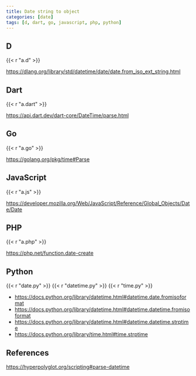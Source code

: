 ```yaml
---
title: Date string to object
categories: [date]
tags: [d, dart, go, javascript, php, python]
---
```


## D

{{< r "a.d" >}}

<https://dlang.org/library/std/datetime/date/date.from_iso_ext_string.html>

## Dart

{{< r "a.dart" >}}

<https://api.dart.dev/dart-core/DateTime/parse.html>

## Go

{{< r "a.go" >}}

<https://golang.org/pkg/time#Parse>

## JavaScript

{{< r "a.js" >}}

<https://developer.mozilla.org/Web/JavaScript/Reference/Global_Objects/Date/Date>

## PHP

{{< r "a.php" >}}

<https://php.net/function.date-create>

## Python

{{< r "date.py" >}}
{{< r "datetime.py" >}}
{{< r "time.py" >}}

- <https://docs.python.org/library/datetime.html#datetime.date.fromisoformat>
- <https://docs.python.org/library/datetime.html#datetime.datetime.fromisoformat>
- <https://docs.python.org/library/datetime.html#datetime.datetime.strptime>
- <https://docs.python.org/library/time.html#time.strptime>

## References

<https://hyperpolyglot.org/scripting#parse-datetime>
